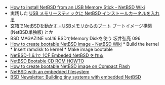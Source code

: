 * [How to install NetBSD from an USB Memory Stick - NetBSD Wiki](http://wiki.netbsd.se/index.php/How_to_install_NetBSD_from_an_USB_Memory_Stick)
* 実践した [USB メモリースティックに NetBSD インストールカーネルを入れる](http://www.area51.gr.jp/~rin/diary/?date=20080720#p13)
* [玄箱でNetBSDを動かす - USBメモリからのブート](http://www5.atwiki.jp/kuro-bsd/pages/103.html) ブートイメージ構築(NetBSD単独版) とか
* BSD MAGAZINE vol.16 BSDでMemory Diskを使う 坂井弘亮 096
* [How to create bootable NetBSD image - NetBSD Wiki](http://wiki.netbsd.se/How_to_create_bootable_NetBSD_image)
       *  Build the kernel
       *  Insert ramdisk to kernel
       *  Make image bootable
* [NetBSD-1.6.1で 1CF Embeded NetBSD を作る](http://www.takemaru.com/microserver/technote/make_1cf_netbsd.txt)
* [NetBSD Bootable CD ROM HOWTO](http://www.netbsd.org/ja/docs/bootcd.html)
* [How to create bootable NetBSD image on Compact Flash](http://www.wifibsd.org/support/netbsd-on-cf.txt)
* [NetBSD with an embedded filesystem](http://brianrose.net/family/fetch.php?dir=/Brian/NetBSD/Embedded&filename=single.html)
* [BSD Newsletter: Building tiny systems with embedded NetBSD](http://www.bsdnewsletter.com/2003/09/Features102.html)
